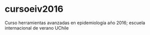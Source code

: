 # cursoeiv2016
Curso herramientas avanzadas en epidemiología año 2016; escuela internacional de verano UChile
